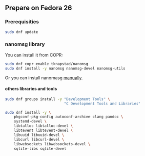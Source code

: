 Prepare on Fedora 26
--------------------

### Prerequisities

``` bash
sudo dnf update
```

### nanomsg library

You can install it from COPR:

``` bash
sudo dnf copr enable tknapstad/nanomsg
sudo dnf install -y nanomsg nanomsg-devel nanomsg-utils
```

Or you can install nanomasg [manually](howto_nanomsg_manually.md).

#### others libraries and tools

``` bash
sudo dnf groups install -y "Development Tools" \
                           "C Development Tools and Libraries"

sudo dnf install -y \
    pkgconf-pkg-config autoconf-archive clang pandoc \
    systemd-devel \
    libtalloc libtalloc-devel \
    libtevent libtevent-devel \
    libuuid libuuid-devel \
    libcurl libcurl-devel \
    libwebsockets libwebsockets-devel \
    sqlite-libs sqlite-devel
```
